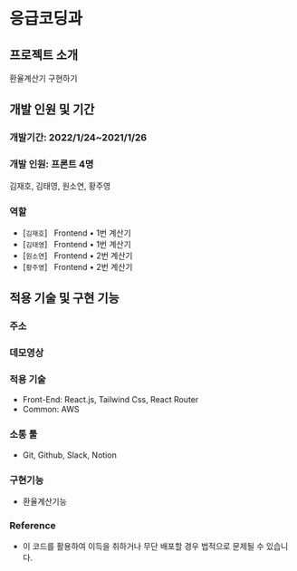 # 응급코딩과

## 프로젝트 소개

환율계산기 구현하기

## 개발 인원 및 기간

### 개발기간: 2022/1/24~2021/1/26

### 개발 인원: 프론트 4명

김재호, 김태영, 원소연, 황주영

### 역할

- [`김재호`] &nbsp; Frontend • 1번 계산기
- [`김태영`] &nbsp; Frontend • 1번 계산기
- [`원소연`] &nbsp; Frontend • 2번 계산기
- [`황주영`] &nbsp; Frontend • 2번 계산기

## 적용 기술 및 구현 기능

### 주소

### 데모영상

### 적용 기술

- Front-End: React.js, Tailwind Css, React Router
- Common: AWS

### 소통 툴

- Git, Github, Slack, Notion

### 구현기능

- 환율계산기능

### Reference

- 이 코드를 활용하여 이득을 취하거나 무단 배포할 경우 법적으로 문제될 수 있습니다.
